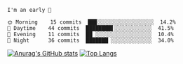 <!--START_SECTION:productive-box-in-readme-->
```text
I'm an early 🐤

🌞 Morning    15 commits  ██▉░░░░░░░░░░░░░░░░░░  14.2%
🌆 Daytime    44 commits  ████████▋░░░░░░░░░░░░  41.5%
🌃 Evening    11 commits  ██▏░░░░░░░░░░░░░░░░░░  10.4%
🌙 Night      36 commits  ███████▏░░░░░░░░░░░░░  34.0%
```
<!--END_SECTION:productive-box-in-readme-->

[![Anurag's GitHub stats](https://github-readme-stats.vercel.app/api?username=Tykeaboyloy&count_private=true&theme=vue-dark&bg_color=00000000&show_icons=true&icon_color=#FFFFFF)](https://github.com/anuraghazra/github-readme-stats)
[![Top Langs](https://github-readme-stats.vercel.app/api/top-langs/?username=anuraghazra)](https://github.com/anuraghazra/github-readme-stats)
